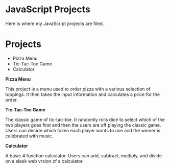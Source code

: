 # JavaScript Projects
 Here is where my JavaScript projects are filed.

# Projects
<ul>
<li>Pizza Menu</li>
<li>Tic-Tac-Toe Game</li>
<li>Calculator</li>
</ul>

<strong>Pizza Menu</strong>

This project is a menu used to order pizza with a various selection of toppings. It then takes the input information and calculates a price for the order.

<strong>Tic-Tac-Toe Game</strong>

The classic game of tic-tac-toe. It randomly rolls dice to select which of the two players goes first and then the users are off playing the classic game. Users can decide which token each player wants to use and the winner is celebrated with music.

<strong>Calculator</strong>

A basic 4 function calculator. Users can add, subtract, multiply, and divide on a sleek web vrsion of a calculator.
